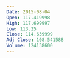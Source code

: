 ```yaml
---
Date: 2015-08-04
Open: 117.419998
High: 117.699997
Low: 113.25
Close: 114.639999
Adj Close: 108.541588
Volume: 124138600
---
```

